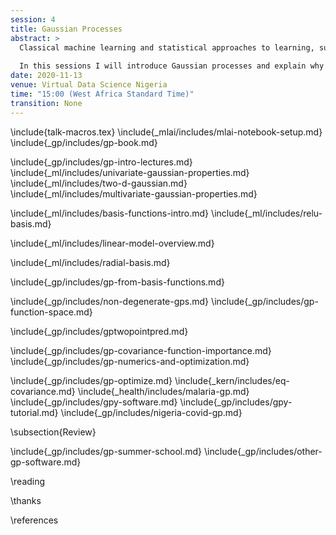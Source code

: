 ```yaml
---
session: 4
title: Gaussian Processes
abstract: >
  Classical machine learning and statistical approaches to learning, such as neural networks and linear regression, assume a parametric form for functions. Gaussian process models are an alternative approach that assumes a probabilistic prior over functions. This brings benefits, in that uncertainty of function estimation is sustained throughout inference, and some challenges: algorithms for fitting Gaussian processes tend to be more complex than parametric models. 
  
  In this sessions I will introduce Gaussian processes and explain why sustaining uncertainty is important. 
date: 2020-11-13
venue: Virtual Data Science Nigeria
time: "15:00 (West Africa Standard Time)"
transition: None
---
```


\include{talk-macros.tex}
\include{_mlai/includes/mlai-notebook-setup.md}
\include{_gp/includes/gp-book.md}
<!--include{_gp/includes/what-is-a-gp.md}-->
\include{_gp/includes/gp-intro-lectures.md}
\include{_ml/includes/univariate-gaussian-properties.md}
\include{_ml/includes/two-d-gaussian.md}
\include{_ml/includes/multivariate-gaussian-properties.md}

\include{_ml/includes/basis-functions-intro.md}
\include{_ml/includes/relu-basis.md}

\include{_ml/includes/linear-model-overview.md}

\include{_ml/includes/radial-basis.md}

\include{_gp/includes/gp-from-basis-functions.md}

\include{_gp/includes/non-degenerate-gps.md}
\include{_gp/includes/gp-function-space.md}

\include{_gp/includes/gptwopointpred.md}

\include{_gp/includes/gp-covariance-function-importance.md}
\include{_gp/includes/gp-numerics-and-optimization.md}

\include{_gp/includes/gp-optimize.md}
\include{_kern/includes/eq-covariance.md}
\include{_health/includes/malaria-gp.md}
\include{_gp/includes/gpy-software.md}
\include{_gp/includes/gpy-tutorial.md}
\include{_gp/includes/nigeria-covid-gp.md}


\subsection{Review}

\include{_gp/includes/gp-summer-school.md}
\include{_gp/includes/other-gp-software.md}

\reading

\thanks

\references



